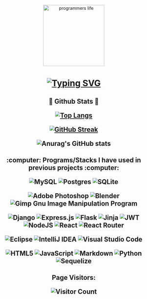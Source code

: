 <p align="center">
    <img width="200" src="https://miro.medium.com/v2/resize:fit:1400/0*C-cPP9D2MIyeexAT.gif"              alt="programmers life">
</p>


<h1 align='center'>
  
[![Typing SVG](https://readme-typing-svg.demolab.com?font=Fira+Code&pause=1000&center=true&width=675&height=35&lines=Heya!+My+name+is+Yasine%F0%9F%99%8B%F0%9F%8F%BD;Welcome+to+my+Github+Profile!;I'm+a+full+stack+web+developer+with+2%2B+years+experience;I+love+to+build+things+from+scratch;as+well+as+learning+new+frameworks%2Ftech+stacks;Let's+collaborate+and+build+something+amazing+together!;Feel+free+to+reach+out+to+me+anytime+)](https://git.io/typing-svg)
  
</h1>


<h2 align='center'>👀 Github Stats 👀

  </p>
  


[![Top Langs](https://github-readme-stats.vercel.app/api/top-langs/?username=yasine-ben&layout=compact)](https://github.com/anuraghazra/github-readme-stats)

[![GitHub Streak](https://streak-stats.demolab.com/?user=yasine-ben&theme=tokyonight&card_width=465)](https://git.io/streak-stats) 

![Anurag's GitHub stats](https://github-readme-stats.vercel.app/api?username=yasine-ben&show_icons=true&theme=tokyonight)

  </h2>
  

<h2 align='center'>:computer:	Programs/Stacks I have used in previous projects :computer:	

  <p> </p>
  
![MySQL](https://img.shields.io/badge/mysql-%2300f.svg?style=for-the-badge&logo=mysql&logoColor=white)
![Postgres](https://img.shields.io/badge/postgres-%23316192.svg?style=for-the-badge&logo=postgresql&logoColor=white)
![SQLite](https://img.shields.io/badge/sqlite-%2307405e.svg?style=for-the-badge&logo=sqlite&logoColor=white)


![Adobe Photoshop](https://img.shields.io/badge/adobe%20photoshop-%2331A8FF.svg?style=for-the-badge&logo=adobe%20photoshop&logoColor=white)
![Blender](https://img.shields.io/badge/blender-%23F5792A.svg?style=for-the-badge&logo=blender&logoColor=white)
![Gimp Gnu Image Manipulation Program](https://img.shields.io/badge/Gimp-657D8B?style=for-the-badge&logo=gimp&logoColor=FFFFFF)


![Django](https://img.shields.io/badge/django-%23092E20.svg?style=for-the-badge&logo=django&logoColor=white)
![Express.js](https://img.shields.io/badge/express.js-%23404d59.svg?style=for-the-badge&logo=express&logoColor=%2361DAFB)
![Flask](https://img.shields.io/badge/flask-%23000.svg?style=for-the-badge&logo=flask&logoColor=white)
![Jinja](https://img.shields.io/badge/jinja-white.svg?style=for-the-badge&logo=jinja&logoColor=black)
![JWT](https://img.shields.io/badge/JWT-black?style=for-the-badge&logo=JSON%20web%20tokens)
![NodeJS](https://img.shields.io/badge/node.js-6DA55F?style=for-the-badge&logo=node.js&logoColor=white)
![React](https://img.shields.io/badge/react-%2320232a.svg?style=for-the-badge&logo=react&logoColor=%2361DAFB)
![React Router](https://img.shields.io/badge/React_Router-CA4245?style=for-the-badge&logo=react-router&logoColor=white)


![Eclipse](https://img.shields.io/badge/Eclipse-FE7A16.svg?style=for-the-badge&logo=Eclipse&logoColor=white)
![IntelliJ IDEA](https://img.shields.io/badge/IntelliJIDEA-000000.svg?style=for-the-badge&logo=intellij-idea&logoColor=white)
![Visual Studio Code](https://img.shields.io/badge/Visual%20Studio%20Code-0078d7.svg?style=for-the-badge&logo=visual-studio-code&logoColor=white)


![HTML5](https://img.shields.io/badge/html5-%23E34F26.svg?style=for-the-badge&logo=html5&logoColor=white)
![JavaScript](https://img.shields.io/badge/javascript-%23323330.svg?style=for-the-badge&logo=javascript&logoColor=%23F7DF1E)
![Markdown](https://img.shields.io/badge/markdown-%23000000.svg?style=for-the-badge&logo=markdown&logoColor=white)
![Python](https://img.shields.io/badge/python-3670A0?style=for-the-badge&logo=python&logoColor=ffdd54)
![Sequelize](https://img.shields.io/badge/Sequelize-52B0E7?style=for-the-badge&logo=Sequelize&logoColor=white)

</h2> 
  
<!-- <h3 align='center' >
  
![Jokes Card](https://readme-jokes.vercel.app/api?theme=%tokyonight)
  
</h3> -->


<h2 align='center'>Page Visitors: 
  
![Visitor Count](https://profile-counter.glitch.me/yasine-ben/count.svg)

</h2>

<!-- asdasdasd
